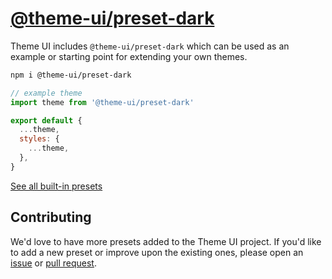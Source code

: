 # [@theme-ui/preset-dark](https://theme-ui.com/presets/dark)

Theme UI includes `@theme-ui/preset-dark` which can be used as an example or
starting point for extending your own themes.

```sh
npm i @theme-ui/preset-dark
```

```jsx
// example theme
import theme from '@theme-ui/preset-dark'

export default {
  ...theme,
  styles: {
    ...theme,
  },
}
```

[See all built-in presets][demo]

## Contributing

We'd love to have more presets added to the Theme UI project.
If you'd like to add a new preset or improve upon the existing ones, please open an [issue][] or [pull request][].

[issue]: https://github.com/system-ui/theme-ui/issues
[pull request]: https://github.com/system-ui/theme-ui/pulls
[demo]: https://theme-ui.com/demo
